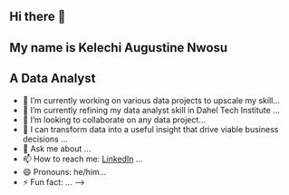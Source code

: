 ## Hi there 👋

## My name is Kelechi Augustine Nwosu
## A Data Analyst

- 🔭 I’m currently working on various data projects to upscale my skill...
- 🌱 I’m currently refining my data analyst skill in Dahel Tech Institute ...
- 👯 I’m looking to collaborate on any data project...
- 🤔 I can transform data into a useful insight that drive viable business decisions ...
- 💬 Ask me about ...
- 📫 How to reach me: [LinkedIn](https://www.linkedin.com/) ...
- 😄 Pronouns: he/him...
- ⚡ Fun fact: ...
-->

